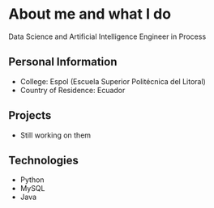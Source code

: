 # About me and what I do
Data Science and Artificial Intelligence Engineer in Process

## Personal Information
* College: Espol (Escuela Superior Politécnica del Litoral)
* Country of Residence: Ecuador
  
## Projects
* Still working on them
  
## Technologies
* Python
* MySQL
* Java
